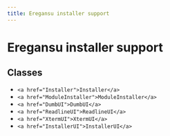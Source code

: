 ```yaml
---
title: Eregansu installer support
---
```


# Eregansu installer support

## Classes

* `<a href="Installer">Installer</a>`
* `<a href="ModuleInstaller">ModuleInstaller</a>`
* `<a href="DumbUI">DumbUI</a>`
* `<a href="ReadlineUI">ReadlineUI</a>`
* `<a href="XtermUI">XtermUI</a>`
* `<a href="InstallerUI">InstallerUI</a>`

